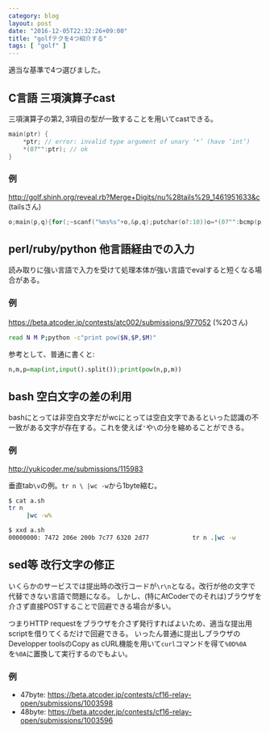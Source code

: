 ```yaml
---
category: blog
layout: post
date: "2016-12-05T22:32:26+09:00"
title: "golfテクを4つ紹介する"
tags: [ "golf" ]
---
```


適当な基準で$4$つ選びました。

## C言語 三項演算子cast

三項演算子の第$2,3$項目の型が一致することを用いてcastできる。

``` c
main(ptr) {
    *ptr; // error: invalid type argument of unary ‘*’ (have ‘int’)
    *(0?"":ptr); // ok
}
```

### 例

<http://golf.shinh.org/reveal.rb?Merge+Digits/nu%28tails%29_1461951633&c> (tailsさん)

``` c
o;main(p,q){for(;~scanf("%ms%s"+o,&p,q);putchar(o?:10))o=*(0?"":bcmp(p,q)>0?p++:q++);}
```

## perl/ruby/python 他言語経由での入力

読み取りに強い言語で入力を受けて処理本体が強い言語でevalすると短くなる場合がある。

### 例

<https://beta.atcoder.jp/contests/atc002/submissions/977052> (%20さん)

``` sh
read N M P;python -c"print pow($N,$P,$M)"
```

参考として、普通に書くと:

``` python
n,m,p=map(int,input().split());print(pow(n,p,m))
```

## bash 空白文字の差の利用

bashにとっては非空白文字だがwcにとっては空白文字であるといった認識の不一致がある文字が存在する。これを使えば`'`や`\`の分を縮めることができる。

### 例

<http://yukicoder.me/submissions/115983>

垂直tab`\v`の例。`tr n \ |wc -w`から$1$byte縮む。

``` sh
$ cat a.sh
tr n 
     |wc -w%

$ xxd a.sh
00000000: 7472 206e 200b 7c77 6320 2d77            tr n .|wc -w
```

## sed等 改行文字の修正

いくらかのサービスでは提出時の改行コードが`\r\n`となる。改行が他の文字で代替できない言語で問題になる。
しかし、(特にAtCoderでのそれは)ブラウザを介さず直接POSTすることで回避できる場合が多い。

つまりHTTP requestをブラウザを介さず発行すればよいため、適当な提出用scriptを借りてくるだけで回避できる。
いったん普通に提出しブラウザのDevelopper toolsのCopy as cURL機能を用いて`curl`コマンドを得て`%0D%0A`を`%0A`に置換して実行するのでもよい。

### 例

-   $47$byte: <https://beta.atcoder.jp/contests/cf16-relay-open/submissions/1003598>
-   $48$byte: <https://beta.atcoder.jp/contests/cf16-relay-open/submissions/1003596>
